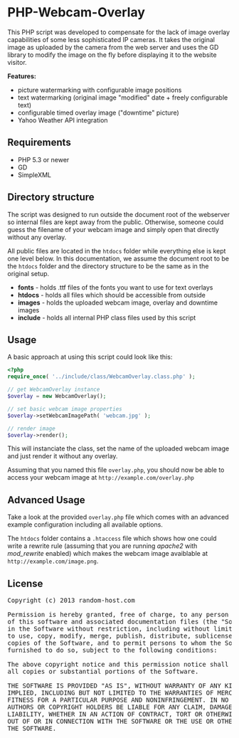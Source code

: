 PHP-Webcam-Overlay
==================

This PHP script was developed to compensate for the lack of image overlay
capabilities of some less sophisticated IP cameras. It takes the original
image as uploaded by the camera from the web server and uses the GD library
to modify the image on the fly before displaying it to the website visitor.

**Features:**

- picture watermarking with configurable image positions
- text watermarking (original image "modified" date + freely configurable text)
- configurable timed overlay image ("downtime" picture)
- Yahoo Weather API integration

Requirements
------------
- PHP 5.3 or newer
- GD
- SimpleXML

Directory structure
-------------------

The script was designed to run outside the document root of the webserver
so internal files are kept away from the public. Otherwise, someone could
guess the filename of your webcam image and simply open that directly without
any overlay.

All public files are located in the `htdocs` folder while everything else is
kept one level below. In this documentation, we assume the document root to
be the `htdocs` folder and the directory structure to be the same as in the
original setup.

- **fonts** - holds .ttf files of the fonts you want to use for text overlays
- **htdocs** - holds all files which should be accessible from outside
- **images** - holds the uploaded webcam image, overlay and downtime images
- **include** - holds all internal PHP class files used by this script

Usage
-----

A basic approach at using this script could look like this:

```php
<?php
require_once( '../include/class/WebcamOverlay.class.php' );

// get WebcamOverlay instance
$overlay = new WebcamOverlay();

// set basic webcam image properties
$overlay->setWebcamImagePath( 'webcam.jpg' );

// render image
$overlay->render();
```
    
This will instanciate the class, set the name of the uploaded webcam image and
just render it without any overlay.

Assuming that you named this file `overlay.php`, you should now be able to
access your webcam image at `http://example.com/overlay.php`


Advanced Usage
--------------

Take a look at the provided `overlay.php` file which comes with an advanced
example configuration including all available options.

The `htdocs` folder contains a `.htaccess` file which shows how one could write
a rewrite rule (assuming that you are running *apache2* with *mod_rewrite* enabled)
which makes the webcam image avaiblable at `http://example.com/image.png`.

License
-------

<pre>
Copyright (c) 2013 random-host.com

Permission is hereby granted, free of charge, to any person obtaining a copy
of this software and associated documentation files (the "Software"), to deal
in the Software without restriction, including without limitation the rights
to use, copy, modify, merge, publish, distribute, sublicense, and/or sell
copies of the Software, and to permit persons to whom the Software is
furnished to do so, subject to the following conditions:

The above copyright notice and this permission notice shall be included in
all copies or substantial portions of the Software.

THE SOFTWARE IS PROVIDED "AS IS", WITHOUT WARRANTY OF ANY KIND, EXPRESS OR
IMPLIED, INCLUDING BUT NOT LIMITED TO THE WARRANTIES OF MERCHANTABILITY,
FITNESS FOR A PARTICULAR PURPOSE AND NONINFRINGEMENT. IN NO EVENT SHALL THE
AUTHORS OR COPYRIGHT HOLDERS BE LIABLE FOR ANY CLAIM, DAMAGES OR OTHER
LIABILITY, WHETHER IN AN ACTION OF CONTRACT, TORT OR OTHERWISE, ARISING FROM,
OUT OF OR IN CONNECTION WITH THE SOFTWARE OR THE USE OR OTHER DEALINGS IN
THE SOFTWARE.
</pre>
